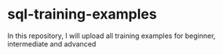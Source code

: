 # sql-training-examples
In this repository, I will upload all training examples for beginner, intermediate and advanced 

